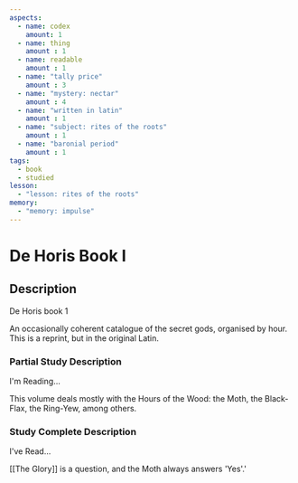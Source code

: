```yaml
---
aspects: 
  - name: codex
    amount: 1
  - name: thing
    amount : 1
  - name: readable
    amount : 1
  - name: "tally price"
    amount : 3
  - name: "mystery: nectar"
    amount : 4
  - name: "written in latin"
    amount : 1
  - name: "subject: rites of the roots"
    amount : 1
  - name: "baronial period"
    amount : 1
tags:
  - book
  - studied
lesson:
  - "lesson: rites of the roots"
memory:
  - "memory: impulse"
---
```


# De Horis Book I

## Description
De Horis book 1

An occasionally coherent catalogue of the secret gods, organised by hour. This is a reprint, but in the original Latin.
### Partial Study Description
I'm Reading...

This volume deals mostly with the Hours of the Wood: the Moth, the Black-Flax, the Ring-Yew, among others.
### Study Complete Description
I've Read...

[[The Glory]] is a question, and the Moth always answers 'Yes'.'